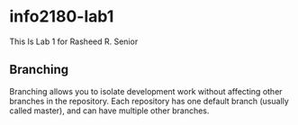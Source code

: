# info2180-lab1

This Is Lab 1 for Rasheed R. Senior

## Branching
Branching allows you to isolate development work without
affecting other branches in the repository. Each repository
has one default branch (usually called master), and can have 
multiple other branches.